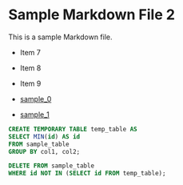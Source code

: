 # Sample Markdown File 2

This is a sample Markdown file.

- Item 7
- Item 8
- Item 9

- [sample_0](sample) 
- [sample_1](sample_1)

```sql
CREATE TEMPORARY TABLE temp_table AS
SELECT MIN(id) AS id
FROM sample_table
GROUP BY col1, col2;

DELETE FROM sample_table
WHERE id NOT IN (SELECT id FROM temp_table);
```
